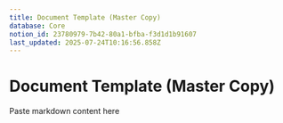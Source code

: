 ```yaml
---
title: Document Template (Master Copy)
database: Core
notion_id: 23780979-7b42-80a1-bfba-f3d1d1b91607
last_updated: 2025-07-24T10:16:56.858Z
---
```


# Document Template (Master Copy)


Paste markdown content here

